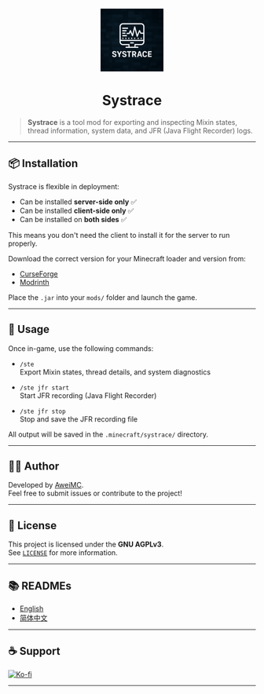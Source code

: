 <p align="center">
  <img src="https://github.com/AweiMC/Systrace/blob/main/common/src/main/resources/assets/systrace/icon.png" width="128" height="128">
</p>

<h1 align="center">Systrace</h1>

> **Systrace** is a tool mod for exporting and inspecting Mixin states, thread information, system data, and JFR (Java Flight Recorder) logs.

---

## 📦 Installation

Systrace is flexible in deployment:

- Can be installed **server-side only** ✅  
- Can be installed **client-side only** ✅  
- Can be installed on **both sides** ✅  

This means you don't need the client to install it for the server to run properly.

Download the correct version for your Minecraft loader and version from:

- [CurseForge](https://curseforge.com/minecraft/mc-mods/systrace)
- [Modrinth](https://modrinth.com/mod/systrace)

Place the `.jar` into your `mods/` folder and launch the game.

---

## 🧪 Usage

Once in-game, use the following commands:

- `/ste`  
  Export Mixin states, thread details, and system diagnostics

- `/ste jfr start`  
  Start JFR recording (Java Flight Recorder)

- `/ste jfr stop`  
  Stop and save the JFR recording file

All output will be saved in the `.minecraft/systrace/` directory.

---

## 🧑‍💻 Author

Developed by [AweiMC](https://github.com/AweiMC).  
Feel free to submit issues or contribute to the project!

---

## 📝 License

This project is licensed under the **GNU AGPLv3**.  
See [`LICENSE`](./LICENSE) for more information.  

---

## 📚 READMEs

- [English](./README.md)
- [简体中文](./README_ZH.md)

---
## ☕ Support
  
[![Ko-fi](https://ko-fi.com/img/githubbutton_sm.svg)](https://ko-fi.com/aweimc)

---
